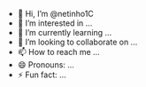 - 👋 Hi, I’m @netinho1C
- 👀 I’m interested in ...
- 🌱 I’m currently learning ...
- 💞️ I’m looking to collaborate on ...
- 📫 How to reach me ...
- 😄 Pronouns: ...
- ⚡ Fun fact: ...

<!---
netinho1C/netinho1C is a ✨ special ✨ repository because its `README.md` (this file) appears on your GitHub profile.
You can click the Preview link to take a look at your changes.
--->
